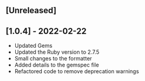 ## [Unreleased]

## [1.0.4] - 2022-02-22

- Updated Gems
- Updated the Ruby version to 2.7.5
- Small changes to the formatter
- Added details to the gemspec file
- Refactored code to remove deprecation warnings
